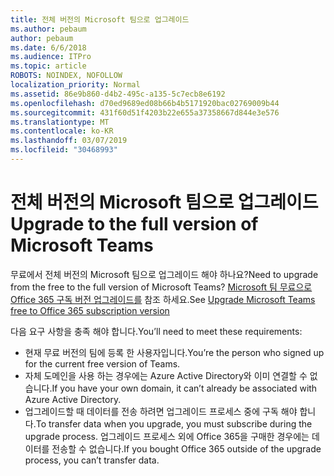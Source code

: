 ```yaml
---
title: 전체 버전의 Microsoft 팀으로 업그레이드
ms.author: pebaum
author: pebaum
ms.date: 6/6/2018
ms.audience: ITPro
ms.topic: article
ROBOTS: NOINDEX, NOFOLLOW
localization_priority: Normal
ms.assetid: 86e9b860-d4b2-495c-a135-5c7ecb8e6192
ms.openlocfilehash: d70ed9689ed08b66b4b5171920bac02769009b44
ms.sourcegitcommit: 431f60d51f4203b22e655a37358667d844e3e576
ms.translationtype: MT
ms.contentlocale: ko-KR
ms.lasthandoff: 03/07/2019
ms.locfileid: "30468993"
---
```

# <a name="upgrade-to-the-full-version-of-microsoft-teams"></a><span data-ttu-id="d4403-102">전체 버전의 Microsoft 팀으로 업그레이드</span><span class="sxs-lookup"><span data-stu-id="d4403-102">Upgrade to the full version of Microsoft Teams</span></span>

<span data-ttu-id="d4403-103">무료에서 전체 버전의 Microsoft 팀으로 업그레이드 해야 하나요?</span><span class="sxs-lookup"><span data-stu-id="d4403-103">Need to upgrade from the free to the full version of Microsoft Teams?</span></span> <span data-ttu-id="d4403-104">[Microsoft 팀 무료으로 Office 365 구독 버전 업그레이드를](https://docs.microsoft.com/en-us/microsoftteams/upgrade-freemium) 참조 하세요.</span><span class="sxs-lookup"><span data-stu-id="d4403-104">See [Upgrade Microsoft Teams free to Office 365 subscription version](https://docs.microsoft.com/en-us/microsoftteams/upgrade-freemium)</span></span>

<span data-ttu-id="d4403-105">다음 요구 사항을 충족 해야 합니다.</span><span class="sxs-lookup"><span data-stu-id="d4403-105">You’ll need to meet these requirements:</span></span>
- <span data-ttu-id="d4403-106">현재 무료 버전의 팀에 등록 한 사용자입니다.</span><span class="sxs-lookup"><span data-stu-id="d4403-106">You’re the person who signed up for the current free version of Teams.</span></span>
- <span data-ttu-id="d4403-107">자체 도메인을 사용 하는 경우에는 Azure Active Directory와 이미 연결할 수 없습니다.</span><span class="sxs-lookup"><span data-stu-id="d4403-107">If you have your own domain, it can’t already be associated with Azure Active Directory.</span></span>
- <span data-ttu-id="d4403-108">업그레이드할 때 데이터를 전송 하려면 업그레이드 프로세스 중에 구독 해야 합니다.</span><span class="sxs-lookup"><span data-stu-id="d4403-108">To transfer data when you upgrade, you must subscribe during the upgrade process.</span></span> <span data-ttu-id="d4403-109">업그레이드 프로세스 외에 Office 365을 구매한 경우에는 데이터를 전송할 수 없습니다.</span><span class="sxs-lookup"><span data-stu-id="d4403-109">If you bought Office 365 outside of the upgrade process, you can’t transfer data.</span></span>


